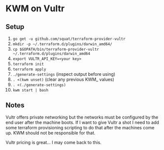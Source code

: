 # KWM on Vultr

## Setup
1. `go get -u github.com/squat/terraform-provider-vultr`
2. `mkdir -p ~/.terraform.d/plugins/darwin_amd64/`
3. `cp $GOPATH/bin/terraform-provider-vultr ~/.terraform.d/plugins/darwin_amd64`
4. `export VULTR_API_KEY=<your key>`
5. `terraform init`
6. `terraform apply`
7. `./generate-settings` (inspect output before using)
8. `. <(kwm unset)` (clear any previous KWM_ values)
9. `. <(./generate-settings)`
10. `kwm start | bash`

## Notes
Vultr offers private networking but the networks must be configured by the end
user after the machine boots. If I want to give Vultr a shot I need to add some
terraform provisioning scripting to do that after the machines come up. KWM
should not be responsible for that.

Vultr pricing is great... I may come back to this.
